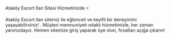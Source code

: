 
Ataköy Escort İlan Sitesi Hizmetinizde ⚡

Ataköy Escort ilan sitemiz ile eğlenceli ve keyifli bir deneyimini yaşayabilirsiniz! . Müşteri memnuniyeti odaklı hizmetimizle, her zaman yanınızdayız. Hemen sitemize giriş yaparak üye olun, fırsatları açığa çıkarın!
